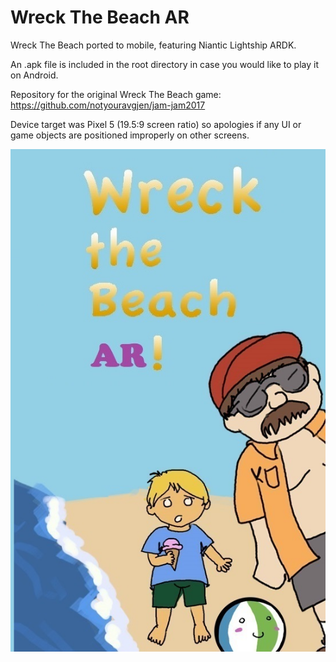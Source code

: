 # Wreck The Beach AR
Wreck The Beach ported to mobile, featuring Niantic Lightship ARDK.

An .apk file is included in the root directory in case you would like to play it on Android.

Repository for the original Wreck The Beach game: https://github.com/notyouravgjen/jam-jam2017

Device target was Pixel 5 (19.5:9 screen ratio) so apologies if any UI or game objects are positioned improperly on other screens.

![screenshot1](https://github.com/notyouravgjen/WreckTheBeachAR/blob/main/Assets/Wreck%20the%20Beach%20assets/Textures/Wreck%20the%20Beach%20Thumbnail.jpg?raw=true)
